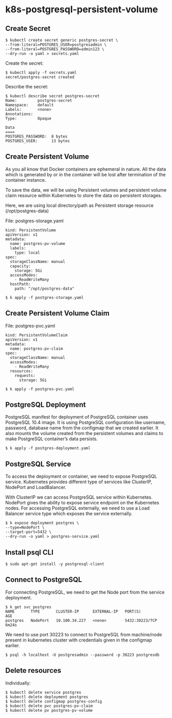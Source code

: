 # k8s-postgresql-persistent-volume

## Create Secret

```shell
$ kubectl create secret generic postgres-secret \
--from-literal=POSTGRES_USER=postgresadmin \
--from-literal=POSTGRES_PASSWORD=admin123 \
--dry-run -o yaml > secrets.yaml
 ```

Create the secret:

 ```shell
$ kubectl apply -f secrets.yaml
secret/postgres-secret created
```

Describe the secret:

```shell
$ kubectl describe secret postgres-secret
Name:         postgres-secret
Namespace:    default
Labels:       <none>
Annotations:
Type:         Opaque

Data
====
POSTGRES_PASSWORD:  8 bytes
POSTGRES_USER:      13 bytes
```

## Create Persistent Volume

As you all know that Docker containers are ephemeral in nature. All the data which is generated by or in the container will be lost after termination of the container instance.

To save the data, we will be using Persistent volumes and persistent volume claim resource within Kubernetes to store the data on persistent storages.

Here, we are using local directory/path as Persistent storage resource (/opt/postgres-data)

File: postgres-storage.yaml

```
kind: PersistentVolume
apiVersion: v1
metadata:
  name: postgres-pv-volume
  labels:
    type: local
spec:
  storageClassName: manual
  capacity:
    storage: 5Gi
  accessModes:
    - ReadWriteMany
  hostPath:
    path: "/opt/postgres-data"
```

```
$ k apply -f postgres-storage.yaml
```

## Create Persistent Volume Claim

File: postgres-pvc.yaml
```
kind: PersistentVolumeClaim
apiVersion: v1
metadata:
  name: postgres-pv-claim
spec:
  storageClassName: manual
  accessModes:
    - ReadWriteMany
  resources:
    requests:
      storage: 5Gi
```

```
$ k apply -f postgres-pvc.yaml
```      

## PostgreSQL Deployment

PostgreSQL manifest for deployment of PostgreSQL container uses PostgreSQL 10.4 image. It is using PostgreSQL configuration like username, password, database name from the configmap that we created earlier. It also mounts the volume created from the persistent volumes and claims to make PostgreSQL container’s data persists.

```
$ k apply -f postgres-deployment.yaml
```      

## PostgreSQL Service

To access the deployment or container, we need to expose PostgreSQL service. Kubernetes provides different type of services like ClusterIP, NodePort and LoadBalancer.

With ClusterIP we can access PostgreSQL service within Kubernetes. NodePort gives the ability to expose service endpoint on the Kubernetes nodes. For accessing PostgreSQL externally, we need to use a Load Balancer service type which exposes the service externally.

```
$ k expose deployment postgres \
--type=NodePort \
--target-port=5432 \
--dry-run -o yaml > postgres-service.yaml
```

## Install psql CLI

```
$ sudo apt-get install -y postgresql-client
```

## Connect to PostgreSQL

For connecting PostgreSQL, we need to get the Node port from the service deployment.

```
$ k get svc postgres
NAME       TYPE       CLUSTER-IP      EXTERNAL-IP   PORT(S)          AGE
postgres   NodePort   10.100.34.227   <none>        5432:30223/TCP   6m24s
```

We need to use port 30223 to connect to PostgreSQL from machine/node present in kubernetes cluster with credentials given in the configmap earlier.

```
$ psql -h localhost -U postgresadmin --password -p 30223 postgresdb
```

## Delete resources

Individually:

```
$ kubectl delete service postgres 
$ kubectl delete deployment postgres
$ kubectl delete configmap postgres-config
$ kubectl delete pvc postgres-pv-claim
$ kubectl delete pv postgres-pv-volume
```